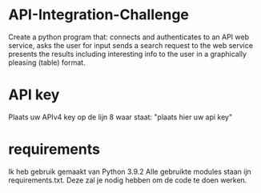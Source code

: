 # API-Integration-Challenge
Create a python program that:      connects and authenticates to an API web service,     asks the user for input     sends a search request to the web service     presents the results including interesting info to the user in a graphically pleasing (table) format.
# API key
Plaats uw APIv4 key op de lijn 8 waar staat: "plaats hier uw api key"
# requirements
Ik heb gebruik gemaakt van Python 3.9.2
Alle gebruikte modules staan ijn requirements.txt.
Deze zal je nodig hebben om de code te doen werken.
